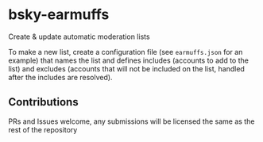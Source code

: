 # bsky-earmuffs

Create & update automatic moderation lists

To make a new list, create a configuration file (see `earmuffs.json` for an example) that names the list and defines includes (accounts to add to the list) and excludes (accounts that will not be included on the list, handled after the includes are resolved).

## Contributions

PRs and Issues welcome, any submissions will be licensed the same as the rest of the repository